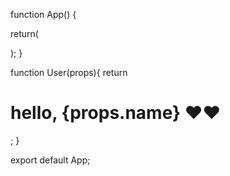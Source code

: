 function App() {

  return(
    <div className="App">
      <User name= "dina"/>
      <User name= "vishal"/>
      <User name= "nanaa"/>
    </div>
  );
}

function User(props){
  return <h1>hello, {props.name} ❤️❤️</h1>;
}

export default App;


